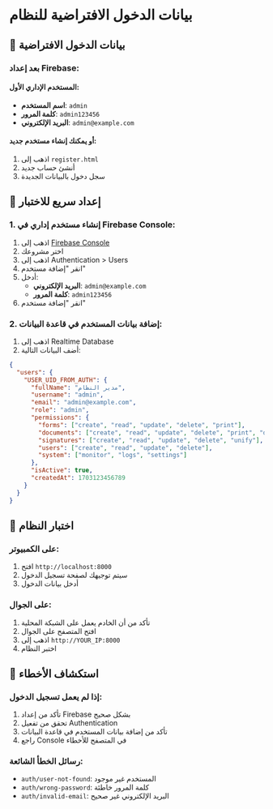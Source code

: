 # بيانات الدخول الافتراضية للنظام

## 🔐 بيانات الدخول الافتراضية

### بعد إعداد Firebase:

#### المستخدم الإداري الأول:
- **اسم المستخدم**: `admin`
- **كلمة المرور**: `admin123456`
- **البريد الإلكتروني**: `admin@example.com`

#### أو يمكنك إنشاء مستخدم جديد:
1. اذهب إلى `register.html`
2. أنشئ حساب جديد
3. سجل دخول بالبيانات الجديدة

## 🚀 إعداد سريع للاختبار

### 1. إنشاء مستخدم إداري في Firebase Console:
1. اذهب إلى [Firebase Console](https://console.firebase.google.com/)
2. اختر مشروعك
3. اذهب إلى Authentication > Users
4. انقر "إضافة مستخدم"
5. أدخل:
   - **البريد الإلكتروني**: `admin@example.com`
   - **كلمة المرور**: `admin123456`
6. انقر "إضافة مستخدم"

### 2. إضافة بيانات المستخدم في قاعدة البيانات:
1. اذهب إلى Realtime Database
2. أضف البيانات التالية:

```json
{
  "users": {
    "USER_UID_FROM_AUTH": {
      "fullName": "مدير النظام",
      "username": "admin",
      "email": "admin@example.com",
      "role": "admin",
      "permissions": {
        "forms": ["create", "read", "update", "delete", "print"],
        "documents": ["create", "read", "update", "delete", "print", "download"],
        "signatures": ["create", "read", "update", "delete", "unify"],
        "users": ["create", "read", "update", "delete"],
        "system": ["monitor", "logs", "settings"]
      },
      "isActive": true,
      "createdAt": 1703123456789
    }
  }
}
```

## 📱 اختبار النظام

### على الكمبيوتر:
1. افتح `http://localhost:8000`
2. سيتم توجيهك لصفحة تسجيل الدخول
3. أدخل بيانات الدخول

### على الجوال:
1. تأكد من أن الخادم يعمل على الشبكة المحلية
2. افتح المتصفح على الجوال
3. اذهب إلى `http://YOUR_IP:8000`
4. اختبر النظام

## 🔧 استكشاف الأخطاء

### إذا لم يعمل تسجيل الدخول:
1. تأكد من إعداد Firebase بشكل صحيح
2. تحقق من تفعيل Authentication
3. تأكد من إضافة بيانات المستخدم في قاعدة البيانات
4. راجع Console في المتصفح للأخطاء

### رسائل الخطأ الشائعة:
- `auth/user-not-found`: المستخدم غير موجود
- `auth/wrong-password`: كلمة المرور خاطئة
- `auth/invalid-email`: البريد الإلكتروني غير صحيح
